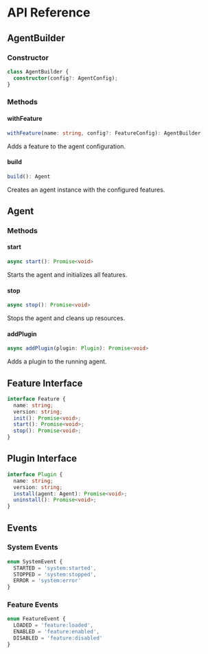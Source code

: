 # API Reference

## AgentBuilder

### Constructor

```typescript
class AgentBuilder {
  constructor(config?: AgentConfig);
}
```

### Methods

#### withFeature

```typescript
withFeature(name: string, config?: FeatureConfig): AgentBuilder
```

Adds a feature to the agent configuration.

#### build

```typescript
build(): Agent
```

Creates an agent instance with the configured features.

## Agent

### Methods

#### start

```typescript
async start(): Promise<void>
```

Starts the agent and initializes all features.

#### stop

```typescript
async stop(): Promise<void>
```

Stops the agent and cleans up resources.

#### addPlugin

```typescript
async addPlugin(plugin: Plugin): Promise<void>
```

Adds a plugin to the running agent.

## Feature Interface

```typescript
interface Feature {
  name: string;
  version: string;
  init(): Promise<void>;
  start(): Promise<void>;
  stop(): Promise<void>;
}
```

## Plugin Interface

```typescript
interface Plugin {
  name: string;
  version: string;
  install(agent: Agent): Promise<void>;
  uninstall(): Promise<void>;
}
```

## Events

### System Events

```typescript
enum SystemEvent {
  STARTED = 'system:started',
  STOPPED = 'system:stopped',
  ERROR = 'system:error'
}
```

### Feature Events

```typescript
enum FeatureEvent {
  LOADED = 'feature:loaded',
  ENABLED = 'feature:enabled',
  DISABLED = 'feature:disabled'
}
```